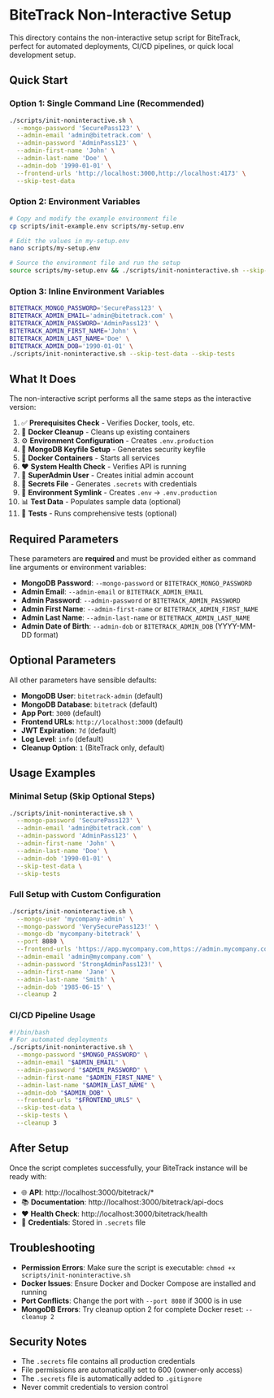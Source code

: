 # BiteTrack Non-Interactive Setup

This directory contains the non-interactive setup script for BiteTrack, perfect for automated deployments, CI/CD pipelines, or quick local development setup.

## Quick Start

### Option 1: Single Command Line (Recommended)

```bash
./scripts/init-noninteractive.sh \
  --mongo-password 'SecurePass123' \
  --admin-email 'admin@bitetrack.com' \
  --admin-password 'AdminPass123' \
  --admin-first-name 'John' \
  --admin-last-name 'Doe' \
  --admin-dob '1990-01-01' \
  --frontend-urls 'http://localhost:3000,http://localhost:4173' \
  --skip-test-data
```

### Option 2: Environment Variables

```bash
# Copy and modify the example environment file
cp scripts/init-example.env scripts/my-setup.env

# Edit the values in my-setup.env
nano scripts/my-setup.env

# Source the environment file and run the setup
source scripts/my-setup.env && ./scripts/init-noninteractive.sh --skip-test-data --skip-tests
```

### Option 3: Inline Environment Variables

```bash
BITETRACK_MONGO_PASSWORD='SecurePass123' \
BITETRACK_ADMIN_EMAIL='admin@bitetrack.com' \
BITETRACK_ADMIN_PASSWORD='AdminPass123' \
BITETRACK_ADMIN_FIRST_NAME='John' \
BITETRACK_ADMIN_LAST_NAME='Doe' \
BITETRACK_ADMIN_DOB='1990-01-01' \
./scripts/init-noninteractive.sh --skip-test-data --skip-tests
```

## What It Does

The non-interactive script performs all the same steps as the interactive version:

1. ✅ **Prerequisites Check** - Verifies Docker, tools, etc.
2. 🧹 **Docker Cleanup** - Cleans up existing containers
3. ⚙️ **Environment Configuration** - Creates `.env.production`
4. 🔐 **MongoDB Keyfile Setup** - Generates security keyfile
5. 🐳 **Docker Containers** - Starts all services
6. ❤️ **System Health Check** - Verifies API is running
7. 👤 **SuperAdmin User** - Creates initial admin account
8. 🔐 **Secrets File** - Generates `.secrets` with credentials
9. 🔗 **Environment Symlink** - Creates `.env` → `.env.production`
10. 📊 **Test Data** - Populates sample data (optional)
11. 🧪 **Tests** - Runs comprehensive tests (optional)

## Required Parameters

These parameters are **required** and must be provided either as command line arguments or environment variables:

- **MongoDB Password**: `--mongo-password` or `BITETRACK_MONGO_PASSWORD`
- **Admin Email**: `--admin-email` or `BITETRACK_ADMIN_EMAIL`  
- **Admin Password**: `--admin-password` or `BITETRACK_ADMIN_PASSWORD`
- **Admin First Name**: `--admin-first-name` or `BITETRACK_ADMIN_FIRST_NAME`
- **Admin Last Name**: `--admin-last-name` or `BITETRACK_ADMIN_LAST_NAME`
- **Admin Date of Birth**: `--admin-dob` or `BITETRACK_ADMIN_DOB` (YYYY-MM-DD format)

## Optional Parameters

All other parameters have sensible defaults:

- **MongoDB User**: `bitetrack-admin` (default)
- **MongoDB Database**: `bitetrack` (default)
- **App Port**: `3000` (default)
- **Frontend URLs**: `http://localhost:3000` (default)
- **JWT Expiration**: `7d` (default)
- **Log Level**: `info` (default)
- **Cleanup Option**: `1` (BiteTrack only, default)

## Usage Examples

### Minimal Setup (Skip Optional Steps)
```bash
./scripts/init-noninteractive.sh \
  --mongo-password 'SecurePass123' \
  --admin-email 'admin@bitetrack.com' \
  --admin-password 'AdminPass123' \
  --admin-first-name 'John' \
  --admin-last-name 'Doe' \
  --admin-dob '1990-01-01' \
  --skip-test-data \
  --skip-tests
```

### Full Setup with Custom Configuration
```bash
./scripts/init-noninteractive.sh \
  --mongo-user 'mycompany-admin' \
  --mongo-password 'VerySecurePass123!' \
  --mongo-db 'mycompany-bitetrack' \
  --port 8080 \
  --frontend-urls 'https://app.mycompany.com,https://admin.mycompany.com' \
  --admin-email 'admin@mycompany.com' \
  --admin-password 'StrongAdminPass123!' \
  --admin-first-name 'Jane' \
  --admin-last-name 'Smith' \
  --admin-dob '1985-06-15' \
  --cleanup 2
```

### CI/CD Pipeline Usage
```bash
#!/bin/bash
# For automated deployments
./scripts/init-noninteractive.sh \
  --mongo-password "$MONGO_PASSWORD" \
  --admin-email "$ADMIN_EMAIL" \
  --admin-password "$ADMIN_PASSWORD" \
  --admin-first-name "$ADMIN_FIRST_NAME" \
  --admin-last-name "$ADMIN_LAST_NAME" \
  --admin-dob "$ADMIN_DOB" \
  --frontend-urls "$FRONTEND_URLS" \
  --skip-test-data \
  --skip-tests \
  --cleanup 3
```

## After Setup

Once the script completes successfully, your BiteTrack instance will be ready with:

- 🌐 **API**: http://localhost:3000/bitetrack/*
- 📚 **Documentation**: http://localhost:3000/bitetrack/api-docs  
- ❤️ **Health Check**: http://localhost:3000/bitetrack/health
- 🔐 **Credentials**: Stored in `.secrets` file

## Troubleshooting

- **Permission Errors**: Make sure the script is executable: `chmod +x scripts/init-noninteractive.sh`
- **Docker Issues**: Ensure Docker and Docker Compose are installed and running
- **Port Conflicts**: Change the port with `--port 8080` if 3000 is in use
- **MongoDB Errors**: Try cleanup option 2 for complete Docker reset: `--cleanup 2`

## Security Notes

- The `.secrets` file contains all production credentials
- File permissions are automatically set to 600 (owner-only access)
- The `.secrets` file is automatically added to `.gitignore`
- Never commit credentials to version control